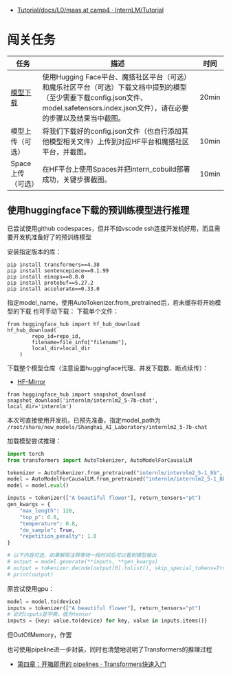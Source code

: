 - [Tutorial/docs/L0/maas at camp4 · InternLM/Tutorial](https://github.com/InternLM/Tutorial/tree/camp4/docs/L0/maas)

# 闯关任务
| 任务 | 描述 | 时间 |
| --- | --- | --- |
| [模型下载](https://huggingface.co/internlm/internlm2-chat-1_8b) | 使用Hugging Face平台、魔搭社区平台（可选）和魔乐社区平台（可选）下载文档中提到的模型（至少需要下载config.json文件、model.safetensors.index.json文件），请在必要的步骤以及结果当中截图。 | 20min |
| 模型上传（可选） | 将我们下载好的config.json文件（也自行添加其他模型相关文件）上传到对应HF平台和魔搭社区平台，并截图。 | 10min |
| Space上传（可选） | 在HF平台上使用Spaces并把intern_cobuild部署成功，关键步骤截图。 | 10min |

## 使用huggingface下载的预训练模型进行推理

已尝试使用github codespaces，但并不如vscode ssh连接开发机好用，而且需要开发机准备好了的预训练模型

安装指定版本的库：
```
pip install transformers==4.38
pip install sentencepiece==0.1.99
pip install einops==0.8.0
pip install protobuf==5.27.2
pip install accelerate==0.33.0
```

指定model_name，使用AutoTokenizer.from_pretrained后，若未缓存将开始模型的下载
也可手动下载：
下载单个文件：
```
from huggingface_hub import hf_hub_download
hf_hub_download(
        repo_id=repo_id,
        filename=file_info["filename"],
        local_dir=local_dir
    )
```

下载整个模型仓库（注意设置huggingface代理、并发下载数、断点续传）：
- [HF-Mirror](https://hf-mirror.com/)
```
from huggingface_hub import snapshot_download
snapshot_download('internlm/internlm2_5-7b-chat', local_dir='internlm')
```


本次可直接使用开发机，已预先准备，指定model_path为
`/root/share/new_models/Shanghai_AI_Laboratory/internlm2_5-7b-chat`

加载模型尝试推理：
```py
import torch
from transformers import AutoTokenizer, AutoModelForCausalLM

tokenizer = AutoTokenizer.from_pretrained("internlm/internlm2_5-1_8b", trust_remote_code=True)
model = AutoModelForCausalLM.from_pretrained("internlm/internlm2_5-1_8b", torch_dtype=torch.float16, trust_remote_code=True)
model = model.eval()

inputs = tokenizer(["A beautiful flower"], return_tensors="pt")
gen_kwargs = {
    "max_length": 128,
    "top_p": 0.8,
    "temperature": 0.8,
    "do_sample": True,
    "repetition_penalty": 1.0
}

# 以下内容可选，如果解除注释等待一段时间后可以看到模型输出
# output = model.generate(**inputs, **gen_kwargs)
# output = tokenizer.decode(output[0].tolist(), skip_special_tokens=True)
# print(output)
```

原尝试使用gpu：
```py
model = model.to(device)
inputs = tokenizer(["A beautiful flower"], return_tensors="pt")
# 此时inputs是字典，值为tensor
inputs = {key: value.to(device) for key, value in inputs.items()}
```

但OutOfMemory，作罢

也可使用pipeline进一步封装，同时也清楚地说明了Transformers的推理过程
- [第四章：开箱即用的 pipelines · Transformers快速入门](https://transformers.run/c2/2021-12-08-transformers-note-1/)
